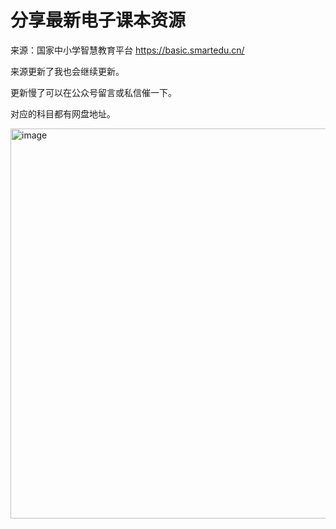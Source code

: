 # 分享最新电子课本资源

来源：国家中小学智慧教育平台 https://basic.smartedu.cn/

来源更新了我也会继续更新。

更新慢了可以在公众号留言或私信催一下。

对应的科目都有网盘地址。

<img width="1710" height="624" alt="image" src="https://github.com/user-attachments/assets/3e16f0a4-c317-4375-bbf2-ea754ebd1118" />

